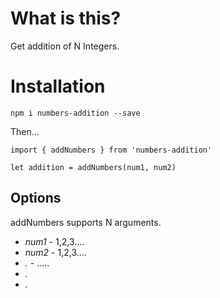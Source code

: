# What is this?

Get addition of N Integers.

# Installation

`npm i numbers-addition --save`

Then...

```
import { addNumbers } from 'numbers-addition'

let addition = addNumbers(num1, num2)
```

## Options

addNumbers supports N arguments.

* *num1* - 1,2,3....
* *num2* - 1,2,3....
* *.* - .....
* *.*
* *.*
